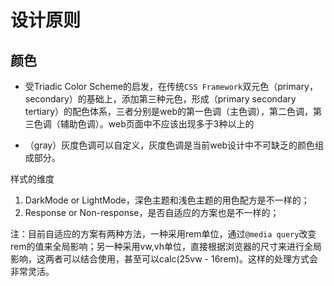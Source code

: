 # 设计原则
## 颜色
- 受Triadic Color Scheme的启发，在传统```CSS Framework```双元色（primary，secondary）的基础上，添加第三种元色，形成（primary secondary tertiary）的配色体系，三者分别是web的第一色调（主色调），第二色调，第三色调（辅助色调）。web页面中不应该出现多于3种以上的



- （gray）灰度色调可以自定义，灰度色调是当前web设计中不可缺乏的颜色组成部分。





样式的维度
1. DarkMode or LightMode，深色主题和浅色主题的用色配方是不一样的；
2. Response or Non-response，是否自适应的方案也是不一样的；

注：目前自适应的方案有两种方法，一种采用rem单位，通过```@media query```改变rem的值来全局影响；另一种采用vw,vh单位，直接根据浏览器的尺寸来进行全局影响，这两者可以结合使用，甚至可以calc(25vw - 16rem)。这样的处理方式会非常灵活。

